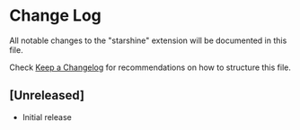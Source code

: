 # Change Log

All notable changes to the "starshine" extension will be documented in this file.

Check [Keep a Changelog](http://keepachangelog.com/) for recommendations on how to structure this file.

## [Unreleased]

- Initial release